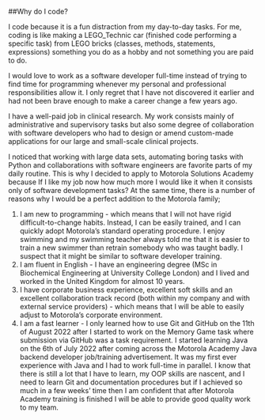 

##Why do I code?

I code because it is a fun distraction from my day-to-day tasks. For me, coding is like
making a LEGO_Technic car (finished code performing a specific task) from LEGO bricks (classes,
methods, statements, expressions) something you do as a hobby and not something you are paid to do.

I would love to work as a software developer full-time instead of trying to find time for programming
whenever my personal and professional responsibilities allow it. I only regret that I have not discovered
it earlier and had not been brave enough to make a career change a few years ago.

I have a well-paid job in clinical research. My work consists mainly of administrative and supervisory
tasks but also some degree of collaboration with software developers who had to design or amend custom-made
applications for our large and small-scale clinical projects.

I noticed that working with large data sets, automating boring tasks with Python and collaborations
with software engineers are favorite parts of my daily routine. This is why I decided to apply to Motorola
Solutions Academy because If I like my job now how much more I would like it when it consists only of software
development tasks? At the same time, there is a number of reasons why I would be a perfect addition to 
the Motorola family;
1. I am new to programming - which means that I will not have rigid difficult-to-change habits. Instead, 
I can be easily trained, and I can quickly adopt Motorola’s standard operating procedure.
I enjoy swimming and my swimming teacher always told me that it is easier to train a new swimmer than retrain
somebody who was taught badly. I suspect that it might be similar to software developer training.
2. I am fluent in English - I have an engineering degree (MSc in Biochemical Engineering at University College London)
and I lived and worked in the United Kingdom for almost 10 years.
3. I have corporate business experience, excellent soft skills and an excellent collaboration track record
(both within my company and with external service providers)  - which means that I will be able to easily adjust
to Motorola’s corporate environment.
4. I am a fast learner - I only learned how to use Git and GitHub on the 11th of August 2022 after I started
to work on the Memory Game task where submission via GitHub was a task requirement. I started learning Java
on the 6th of July 2022 after coming across the Motorola Academy Java backend developer job/training advertisement.
It was my first ever experience with Java and I had to work full-time in parallel. I know that there is still a lot
that I have to learn,  my OOP skills are nascent, and I need to learn  Git and documentation procedures but if
I achieved so much in a few weeks’ time then I am confident that after Motorola Academy training is finished
I will be able to provide good quality work to my team. 
